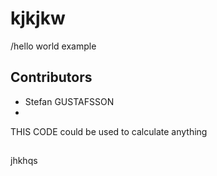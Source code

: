 # kjkjkw
/hello world example

## Contributors 
- Stefan GUSTAFSSON
-
THIS CODE could be used to calculate anything

##
jhkhqs
